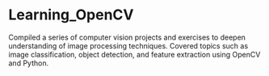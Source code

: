 # Learning_OpenCV
Compiled a series of computer vision projects and exercises to deepen understanding of image processing techniques. Covered topics such as image classification, object detection, and feature extraction using OpenCV and Python.

